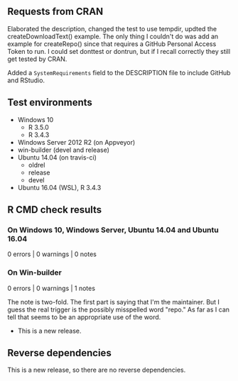 ## Requests from CRAN

Elaborated the description, changed the test to use tempdir, updted the createDownloadText() example. The only thing I couldn't do was add an example for createRepo() since that requires a GitHub Personal Access Token to run. I could set donttest or dontrun, but if I recall correctly they still get tested by CRAN.

Added a `SystemRequirements` field to the DESCRIPTION file to include GitHub and RStudio.

## Test environments
- Windows 10
    - R 3.5.0
    - R 3.4.3
- Windows Server 2012 R2 (on Appveyor)
- win-builder (devel and release)
- Ubuntu 14.04 (on travis-ci)
    - oldrel
    - release
    - devel
- Ubuntu 16.04 (WSL), R 3.4.3


## R CMD check results

### On Windows 10, Windows Server, Ubuntu 14.04 and Ubuntu 16.04

0 errors | 0 warnings | 0 notes

### On Win-builder

0 errors | 0 warnings | 1 notes

The note is two-fold. The first part is saying that I'm the maintainer. But I guess the real trigger is the possibly misspelled word "repo." As far as I can tell that seems to be an appropriate use of the word.

* This is a new release.

## Reverse dependencies

This is a new release, so there are no reverse dependencies.
